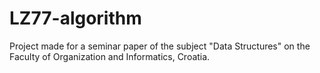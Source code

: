 # LZ77-algorithm

Project made for a seminar paper of the subject "Data Structures" on the Faculty of Organization and Informatics, Croatia.
